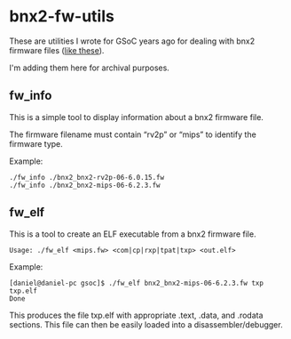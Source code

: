 # bnx2-fw-utils

These are utilities I wrote for GSoC years ago for dealing with bnx2 firmware files ([like these](http://git.kernel.org/cgit/linux/kernel/git/firmware/linux-firmware.git/tree/bnx2?id=HEAD)).

I'm adding them here for archival purposes.

## fw_info
This is a simple tool to display information about a bnx2 firmware file.

The firmware filename must contain “rv2p” or “mips” to identify the firmware type.

Example:
```
./fw_info ./bnx2_bnx2-rv2p-06-6.0.15.fw
./fw_info ./bnx2_bnx2-mips-06-6.2.3.fw
```
## fw_elf

This is a tool to create an ELF executable from a bnx2 firmware file.
```
Usage: ./fw_elf <mips.fw> <com|cp|rxp|tpat|txp> <out.elf>
```
Example:
```
[daniel@daniel-pc gsoc]$ ./fw_elf bnx2_bnx2-mips-06-6.2.3.fw txp txp.elf
Done
```
This produces the file txp.elf with appropriate .text, .data, and .rodata sections.
This file can then be easily loaded into a disassembler/debugger.

